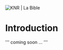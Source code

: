 ![KNR | La Bible](https://drive.google.com/uc?export=download&id=14mdT1A8ZWih3lMF1yZs-tQ-Ewi83rpFjgw "KNR | La Bible")

# Introduction
'''
coming soon ...
'''
